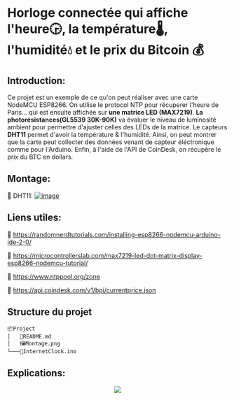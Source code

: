 # __Horloge connectée qui affiche l'heure🕞, la température🌡️, l'humidité💧 et le prix du Bitcoin 💰__

## Introduction:
Ce projet est un exemple de ce qu'on peut réaliser avec une carte NodeMCU ESP8266. On utilise le protocol NTP pour récuperer l'heure de Paris... qui est ensuite affichée sur **une matrice LED (MAX7219)**. **La photorésistances(GL5539 30K-90K)** va évaluer le niveau de luminosité ambient pour permettre d'ajuster celles des LEDs de la matrice. Le capteurs **DHT11**  permet d'avoir la température & l'humidité. Ainsi, on peut montrer que la carte peut collecter des données venant de capteur éléctronique comme pour l'Arduino. Enfin, à l'aide de l'API de CoinDesk, on récupère le prix du BTC en dollars. 
## Montage:

🔗 DHT11: 
[![image](#center)](D:\Projects\InternetClock\Montage.PNG)

## Liens utiles:

🔗 https://randomnerdtutorials.com/installing-esp8266-nodemcu-arduino-ide-2-0/

🔗 https://microcontrollerslab.com/max7219-led-dot-matrix-display-esp8266-nodemcu-tutorial/ 

🔗 https://www.ntppool.org/zone 

🔗 https://api.coindesk.com/v1/bpi/currentprice.json 




## Structure du projet
```
📦Project
│   📜README.md
│   🖼️Montage.png
└───📜InternetClock.ino

```
## Explications:

<span style="display:block;text-align:center">

[![](#center)]()

</span>